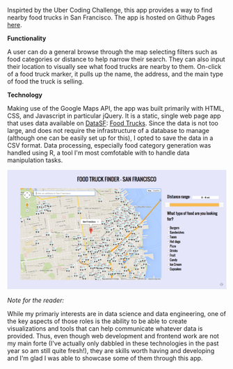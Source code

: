 Inspirted by the Uber Coding Challenge, this app provides a way to find nearby food trucks in San Francisco. The app is hosted on Github Pages [here](http://alexchao56.github.io/FoodTruckFinder/).

**Functionality**

A user can do a general browse through the map selecting filters such as food categories or distance to help narrow their search. They can also input their location to visually see what food trucks are nearby to them. On-click of a food truck marker, it pulls up the name, the address, and the main type of food the truck is selling. 

**Technology**

Making use of the Google Maps API, the app was built primarily with HTML, CSS, and Javascript in particular jQuery. It is a static, single web page app that uses data available on [DataSF](http://www.datasf.org/): [Food
Trucks](https://data.sfgov.org/Permitting/Mobile-Food-Facility-Permit/rqzj-sfat). Since the data is not too large, and does not require the infrastructure of a database to manage (although one can be easily set up for this), I opted to save the data in a CSV format. Data processing, especially food category generation was handled using R, a tool I'm most comfotable with to handle data manipulation tasks.

![alt tag](https://raw.githubusercontent.com/alexchao56/FoodTruckFinder/master/images/screenshot.png)


*Note for the reader:*

While my primariy interests are in data science and data engineering, one of the key aspects of those roles is the ability to be able to create visualizations and tools that can help communicate whatever data is provided. Thus, even though web development and frontend work are not my main forte (I've actually only dabbled in these technologies in the past year so am still quite fresh!), they are skills worth having and developing and I'm glad I was able to showcase some of them through this app.
